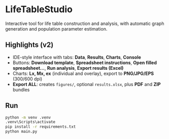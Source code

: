 # LifeTableStudio

Interactive tool for life table construction and analysis, with automatic graph generation and population parameter estimation.

## Highlights (v2)
- IDE-style interface with tabs: **Data**, **Results**, **Charts**, **Console**
- Buttons: **Download template**, **Spreadsheet instructions**, **Open filled spreadsheet…**, **Run analysis**, **Export results (Excel)**
- Charts: **Lx, Mx, ex** (individual and overlay), export to **PNG/JPG/EPS** (300/600 dpi)
- **Export ALL**: creates `figures/`, optional `results.xlsx`, plus **PDF** and **ZIP** bundles

## Run
```bash
python -m venv .venv
.venv\Scripts\activate
pip install -r requirements.txt
python main.py
